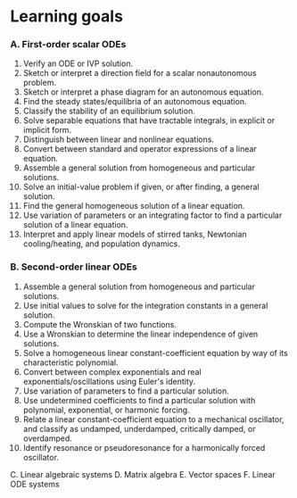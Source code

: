 # Learning goals

### A. First-order scalar ODEs
1. Verify an ODE or IVP solution.
1. Sketch or interpret a direction field for a scalar nonautonomous problem.
1. Sketch or interpret a phase diagram for an autonomous equation.
1. Find the steady states/equilibria of an autonomous equation.
1. Classify the stability of an equilibrium solution.
1. Solve separable equations that have tractable integrals, in explicit or implicit form.
1. Distinguish between linear and nonlinear equations.
1. Convert between standard and operator expressions of a linear equation.
1. Assemble a general solution from homogeneous and particular solutions.
1. Solve an initial-value problem if given, or after finding, a general solution.
1. Find the general homogeneous solution of a linear equation.
1. Use variation of parameters or an integrating factor to find a particular solution of a linear equation.
1. Interpret and apply linear models of stirred tanks, Newtonian cooling/heating, and population dynamics.

### B. Second-order linear ODEs
1. Assemble a general solution from homogeneous and particular solutions.
1. Use initial values to solve for the integration constants in a general solution.  
1. Compute the Wronskian of two functions.
1. Use a Wronskian to determine the linear independence of given solutions.
1. Solve a homogeneous linear constant-coefficient equation by way of its characteristic polynomial.
1. Convert between complex exponentials and real exponentials/oscillations using Euler's identity.
1. Use variation of parameters to find a particular solution.
1. Use undetermined coefficients to find a particular solution with polynomial, exponential, or harmonic forcing.
1. Relate a linear constant-coefficient equation to a mechanical oscillator, and classify as undamped, underdamped, critically damped, or overdamped. 
1. Identify resonance or pseudoresonance for a harmonically forced oscillator.

C. Linear algebraic systems
D. Matrix algebra
E. Vector spaces
F. Linear ODE systems
